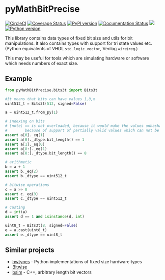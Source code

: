 # pyMathBitPrecise
[![CircleCI](https://circleci.com/gh/Nic30/pyMathBitPrecise.svg?style=svg)](https://circleci.com/gh/Nic30/pyMathBitPrecise)
[![Coverage Status](https://coveralls.io/repos/github/Nic30/pyMathBitPrecise/badge.svg?branch=master)](https://coveralls.io/github/Nic30/pyMathBitPrecise?branch=master)
[![PyPI version](https://badge.fury.io/py/pyMathBitPrecise.svg)](http://badge.fury.io/py/pyMathBitPrecise)
[![Documentation Status](https://readthedocs.org/projects/pymathbitprecise/badge/?version=latest)](http://pymathbitprecise.readthedocs.io/en/latest/?badge=latest)
[![](https://img.shields.io/github/license/Nic30/pyMathBitPrecise.svg)](https://github.com/Nic30/pyMathBitPrecise)
[![Python version](https://img.shields.io/pypi/pyversions/pyMathBitPrecise.svg)](https://img.shields.io/pypi/pyversions/pyMathBitPrecise.svg)

This library contains data types of fixed bit size and utils for bit manipulations.
It also contains types with support for tri state values etc. (Python equivalents of VHDL `std_logic_vector`, Verilog `wire`/`reg`.)

This may be useful for tools which are simulating hardware or software which needs numbers of exact size.

## Example

```Python
from pyMathBitPrecise.bits3t import Bits3t

#3t means that bits can have values 1,0,x
uint512_t = Bits3t(512, signed=False)

a = uint512_t.from_py(1)

# indexing on bits
# [note] == is not overloaded, because it would make the values unhashable
#        because of support of partially valid values which can not be compared
assert a[0]._eq(1)
assert a[0]._dtype.bit_length() == 1
assert a[1]._eq(0)
assert a[8:]._eq(1)
assert a[8:]._dtype.bit_length() == 8

# arithmetic
b = a + 1
assert b._eq(2)
assert b._dtype == uint512_t

# bitwise operations
c = a >> 8
assert c._eq(0)
assert c._dtype == uint512_t

# casting
d = int(a)
assert d == 1 and isinstance(d, int)

uint8_t = Bits3t(8, signed=False)
e = a.cast(uint8_t)
assert e._dtype == uint8_t
```

## Similar projects

  * [hwtypes](https://github.com/leonardt/hwtypes) - Python implementations of fixed size hardware types
  * [Bitwise](https://github.com/jamesjiang52/Bitwise)
  * [bsim](https://github.com/dillonhuff/bsim) - C++, arbitrary length bit vectors
